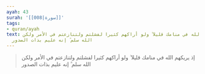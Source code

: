 ```yaml
---
ayah: 43
surah: '[[008|سورة]]'
tags:
- quran/ayah
text: إذ يريكهم الله في منامك قليلا ۖ ولو أراكهم كثيرا لفشلتم ولتنازعتم في الأمر ولكن
  الله سلم ۗ إنه عليم بذات الصدور
---
```

> إذ يريكهم الله في منامك قليلا ۖ ولو أراكهم كثيرا لفشلتم ولتنازعتم في الأمر ولكن الله سلم ۗ إنه عليم بذات الصدور
